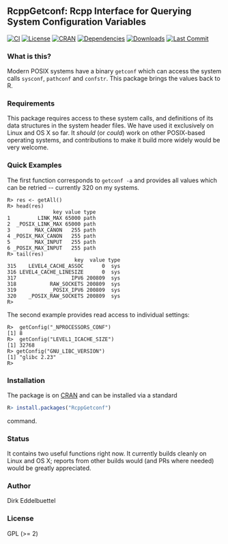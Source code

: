 ## RcppGetconf: Rcpp Interface for Querying System Configuration Variables

[![CI](https://github.com/eddelbuettel/rcppgetconf/workflows/ci/badge.svg)](https://github.com/eddelbuettel/rcppgetconf/actions?query=workflow%3Aci)
[![License](http://img.shields.io/badge/license-GPL%20%28%3E=%202%29-brightgreen.svg?style=flat)](http://www.gnu.org/licenses/gpl-2.0.html) 
[![CRAN](http://www.r-pkg.org/badges/version/RcppGetconf)](https://cran.r-project.org/package=RcppGetconf) 
[![Dependencies](https://tinyverse.netlify.app/badge/RcppGetconf)](https://cran.r-project.org/package=RcppGetconf) 
[![Downloads](https://cranlogs.r-pkg.org/badges/RcppGetconf?color=brightgreen)](https://www.r-pkg.org/pkg/RcppGetconf)
[![Last Commit](https://img.shields.io/github/last-commit/eddelbuettel/rcppgetconf)](https://github.com/eddelbuettel/rcppgetconf)

### What is this?

Modern POSIX systems have a binary `getconf` which can access the system
calls `sysconf`, `pathconf` and `confstr`.  This package brings the
values back to R.

### Requirements

This package requires access to these system calls, and definitions of its
data structures in the system header files. We have used it exclusively on
Linux and OS X so far.  It _should_ (or _could_) work on other POSIX-based
operating systems, and contributions to make it build more widely would be
very welcome.

### Quick Examples

The first function corresponds to `getconf -a` and provides all values which
can be retried -- currently 320 on my systems.

```{.r}
R> res <- getAll()
R> head(res)
               key value type
1         LINK_MAX 65000 path
2  _POSIX_LINK_MAX 65000 path
3        MAX_CANON   255 path
4 _POSIX_MAX_CANON   255 path
5        MAX_INPUT   255 path
6 _POSIX_MAX_INPUT   255 path
R> tail(res)
                      key  value type
315    LEVEL4_CACHE_ASSOC      0  sys
316 LEVEL4_CACHE_LINESIZE      0  sys
317                  IPV6 200809  sys
318           RAW_SOCKETS 200809  sys
319           _POSIX_IPV6 200809  sys
320    _POSIX_RAW_SOCKETS 200809  sys
R> 
```

The second example provides read access to individual settings:

```{.r}
R>  getConfig("_NPROCESSORS_CONF")
[1] 8
R>  getConfig("LEVEL1_ICACHE_SIZE")
[1] 32768
R> getConfig("GNU_LIBC_VERSION")
[1] "glibc 2.23"
R> 
```

### Installation

The package is on [CRAN](https://cran.r-project.org) and can be installed via
a standard

```r
R> install.packages("RcppGetconf")
```

command.

### Status

It contains two useful functions right now.  It currently builds cleanly on
Linux and OS X; reports from other builds would (and PRs where needed) would
be greatly appreciated.

### Author

Dirk Eddelbuettel

### License

GPL (>= 2)
